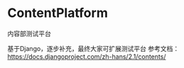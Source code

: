 # ContentPlatform
内容部测试平台

基于Django，逐步补充，最终大家可扩展测试平台
参考文档：
https://docs.djangoproject.com/zh-hans/2.1/contents/

